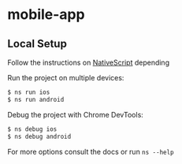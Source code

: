 # mobile-app

## Local Setup

Follow the instructions on [NativeScript](https://docs.nativescript.org/environment-setup.html) depending

Run the project on multiple devices:

```bash
$ ns run ios
$ ns run android
```

Debug the project with Chrome DevTools:

```bash
$ ns debug ios
$ ns debug android
```

For more options consult the docs or run `ns --help`
